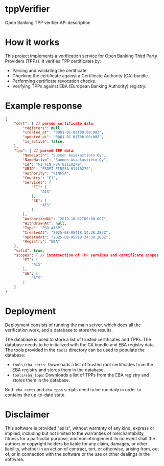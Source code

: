 # tppVerifier
Open Banking TPP verifier API description

# How it works
This project implements a verification service for Open Banking Third Party Providers (TPPs). 
It verifies TPP certificates by:
- Parsing and validating the certificate.
- Checking the certificate against a Certificate Authority (CA) bundle.
- Performing certificate revocation checks.
- Verifying TPPs against EBA (European Banking Authority) registry.

# Example response
```json
{
    "cert": { // parsed certificate data
        "registers": null,
        "created_at": "0001-01-01T00:00:00Z",
        "updated_at": "0001-01-01T00:00:00Z",
        "is_active": false,
    },
    "tpp": { // parsed TPP data
        "NameLatin": "Suomen Asiakastieto Oy",
        "NameNative": "Suomen Asiakastieto Oy",
        "Id": "FI_FIN_FSA!01110279",
        "OBID": "PSDFI-FINFSA-01110279",
        "Authority": "FINFSA",
        "Country": "FI",
        "Services": {
            "FI": [
                "AIS"
            ],
            "SE": [
                "AIS"
            ]
        },
        "AuthorizedAt": "2019-10-02T00:00:00Z",
        "WithdrawnAt": null,
        "Type": "PSD_AISP",
        "CreatedAt": "2025-08-05T18:34:38.283Z",
        "UpdatedAt": "2025-08-05T18:34:38.283Z",
        "Registry": "EBA"
    },
    "valid": true,
    "scopes": { // intersection of TPP services and certificate scopes
        "FI": [
            "AIS"
        ],
        "SE": [
            "AIS"
        ]
    }
}
```

# Deployment
Deployment consists of running the main server, which does all the verification work, and a database to store the results.

The database is used to store a list of trusted certificates and TPPs.
The database needs to be initialized with the CA bundle and EBA registry data. The tools provided in the `tools` directory can be used to populate the database:
- `tools/eba_certs`: Downloads a list of trusted root certificates from the EBA registry and stores them in the database.
- `tools/eba_tpps`: Downloads a list of TPPs from the EBA registry and stores them in the database.

Both `eba_certs` and `eba_tpps` scripts need to be run daily in order to contains the up-to-date state.

# Disclaimer

This software is provided "as is", without warranty of any kind, express or implied, including but not limited to the warranties of merchantability, fitness for a particular purpose, and noninfringement. In no event shall the authors or copyright holders be liable for any claim, damages, or other liability, whether in an action of contract, tort, or otherwise, arising from, out of, or in connection with the software or the use or other dealings in the software.
